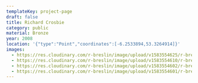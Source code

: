 ```yaml
---
templateKey: project-page
draft: false
title: Richard Crosbie
category: public
material: Bronze
year: 2008
location: '{"type":"Point","coordinates":[-6.2533894,53.3264914]}'
images:
  - https://res.cloudinary.com/r-breslin/image/upload/v1583554625/r-breslin-cloudinary/WORK/PUBLIC/richard-crosbie/richard-crosbie_richard-crosbie-02_ooju7g.jpg
  - https://res.cloudinary.com/r-breslin/image/upload/v1583554610/r-breslin-cloudinary/WORK/PUBLIC/richard-crosbie/richard-crosbie_richard-crosbie-01_ayjmxo.jpg
  - https://res.cloudinary.com/r-breslin/image/upload/v1583554602/r-breslin-cloudinary/WORK/PUBLIC/richard-crosbie/richard-crosbie_richard-crosbie-04_eqvqab.jpg
  - https://res.cloudinary.com/r-breslin/image/upload/v1583554601/r-breslin-cloudinary/WORK/PUBLIC/richard-crosbie/richard-crosbie_richard-crosbie-03_fo7csx.jpg
---
```

